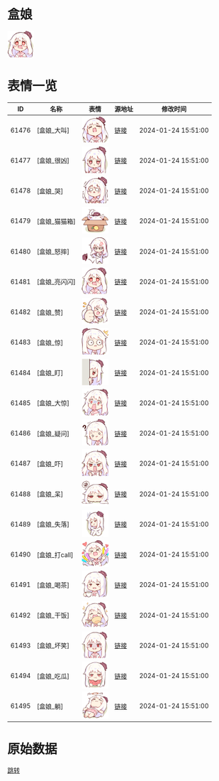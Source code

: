 # 盒娘

<img src="./cover.png" height="60" alt="cover" />

# 表情一览

|ID|名称|表情|源地址|修改时间|
|----|----|----|----|----|
|61476|[盒娘_大叫]|<img src="./pic/061476_%5B盒娘_大叫%5D.png" height="60" alt="大叫"/>|[链接](https://i0.hdslb.com/bfs/garb/861d14e97c43483b989f31c6dabc0ff7dbc651b5.png)|2024-01-24 15:51:00|
|61477|[盒娘_很凶]|<img src="./pic/061477_%5B盒娘_很凶%5D.png" height="60" alt="很凶"/>|[链接](https://i0.hdslb.com/bfs/garb/d9f93254b93b21457523e07d9ddf7e70bc935f7d.png)|2024-01-24 15:51:00|
|61478|[盒娘_哭]|<img src="./pic/061478_%5B盒娘_哭%5D.png" height="60" alt="哭"/>|[链接](https://i0.hdslb.com/bfs/garb/037f74ae0d3b6377e3d12ab202c0bfba71dfd4d4.png)|2024-01-24 15:51:00|
|61479|[盒娘_猫猫箱]|<img src="./pic/061479_%5B盒娘_猫猫箱%5D.png" height="60" alt="猫猫箱"/>|[链接](https://i0.hdslb.com/bfs/garb/d62a7f8bfd69e2e68afb7333119a7d04d0c3b185.png)|2024-01-24 15:51:00|
|61480|[盒娘_怒摔]|<img src="./pic/061480_%5B盒娘_怒摔%5D.png" height="60" alt="怒摔"/>|[链接](https://i0.hdslb.com/bfs/garb/9bc0999759a27e7be369df6592cdac69e216cc70.png)|2024-01-24 15:51:00|
|61481|[盒娘_亮闪闪]|<img src="./pic/061481_%5B盒娘_亮闪闪%5D.png" height="60" alt="亮闪闪"/>|[链接](https://i0.hdslb.com/bfs/garb/a47f073aaa11e850df06fb9bbf84464d6c91e4c5.png)|2024-01-24 15:51:00|
|61482|[盒娘_赞]|<img src="./pic/061482_%5B盒娘_赞%5D.png" height="60" alt="赞"/>|[链接](https://i0.hdslb.com/bfs/garb/27e6cdd24a894fbbaf7ea6cfa990ef5383220d8d.png)|2024-01-24 15:51:00|
|61483|[盒娘_惊]|<img src="./pic/061483_%5B盒娘_惊%5D.png" height="60" alt="惊"/>|[链接](https://i0.hdslb.com/bfs/garb/27997e1dfad18b800ad28af1602b0eb090d41d32.png)|2024-01-24 15:51:00|
|61484|[盒娘_盯]|<img src="./pic/061484_%5B盒娘_盯%5D.png" height="60" alt="盯"/>|[链接](https://i0.hdslb.com/bfs/garb/4e4502ef9e9cccae4e55d4071f21a7a2f9a1409a.png)|2024-01-24 15:51:00|
|61485|[盒娘_大惊]|<img src="./pic/061485_%5B盒娘_大惊%5D.png" height="60" alt="大惊"/>|[链接](https://i0.hdslb.com/bfs/garb/a58c693e05819438ff117965bf00359e04454c1e.png)|2024-01-24 15:51:00|
|61486|[盒娘_疑问]|<img src="./pic/061486_%5B盒娘_疑问%5D.png" height="60" alt="疑问"/>|[链接](https://i0.hdslb.com/bfs/garb/e4401123664f82f703b5b1cbd838d9573a61db34.png)|2024-01-24 15:51:00|
|61487|[盒娘_吓]|<img src="./pic/061487_%5B盒娘_吓%5D.png" height="60" alt="吓"/>|[链接](https://i0.hdslb.com/bfs/garb/a9cc356bbcbb54ecee0b74aff7bab025bb7f3ac6.png)|2024-01-24 15:51:00|
|61488|[盒娘_呆]|<img src="./pic/061488_%5B盒娘_呆%5D.png" height="60" alt="呆"/>|[链接](https://i0.hdslb.com/bfs/garb/e89b3dcd6b551c7a496c47162bd14191118d8fb2.png)|2024-01-24 15:51:00|
|61489|[盒娘_失落]|<img src="./pic/061489_%5B盒娘_失落%5D.png" height="60" alt="失落"/>|[链接](https://i0.hdslb.com/bfs/garb/3e195016f91c54ad88da3a15886417371613b566.png)|2024-01-24 15:51:00|
|61490|[盒娘_打call]|<img src="./pic/061490_%5B盒娘_打call%5D.png" height="60" alt="打call"/>|[链接](https://i0.hdslb.com/bfs/garb/23d4c891e09f561fc1a33480f59d4939426a04d5.png)|2024-01-24 15:51:00|
|61491|[盒娘_喝茶]|<img src="./pic/061491_%5B盒娘_喝茶%5D.png" height="60" alt="喝茶"/>|[链接](https://i0.hdslb.com/bfs/garb/8e7aa0d08884f363e3cb7aabf76a8cfb1c340a4c.png)|2024-01-24 15:51:00|
|61492|[盒娘_干饭]|<img src="./pic/061492_%5B盒娘_干饭%5D.png" height="60" alt="干饭"/>|[链接](https://i0.hdslb.com/bfs/garb/1be0a4cc188b25476d6553ed6b38fee9c7a3202b.png)|2024-01-24 15:51:00|
|61493|[盒娘_坏笑]|<img src="./pic/061493_%5B盒娘_坏笑%5D.png" height="60" alt="坏笑"/>|[链接](https://i0.hdslb.com/bfs/garb/41c29a7ecaa8d1037b8225a177bf7102b16dd23d.png)|2024-01-24 15:51:00|
|61494|[盒娘_吃瓜]|<img src="./pic/061494_%5B盒娘_吃瓜%5D.png" height="60" alt="吃瓜"/>|[链接](https://i0.hdslb.com/bfs/garb/9aa218fdbcf0d2a52092ea56a1875cebcc45b029.png)|2024-01-24 15:51:00|
|61495|[盒娘_躺]|<img src="./pic/061495_%5B盒娘_躺%5D.png" height="60" alt="躺"/>|[链接](https://i0.hdslb.com/bfs/garb/7c34a2120115ae096b4712e6201738f7478b722f.png)|2024-01-24 15:51:00|

# 原始数据

[跳转](./raw.json)

